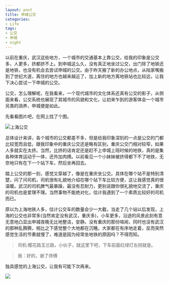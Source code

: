 ```yaml
---
layout: post
title: 申城公交
categories:
- Life
tags:
- 公交
- 申城
- night
---
```


以前在重庆，武汉这些地方，一个城市的交通基本上靠公交，给我的印象是公交多，人更多，挤都挤不上。到申城这么久，没有真正地坐过公交，出门除了地铁还是地铁，也没有机会去尝试申城的公交。由于昨天搬了新的办公地点，从陆家嘴搬到了世纪大道，离住的地方也越来越近了，加上新的地方离地铁站也比较远，让我下决心尝试一下申城的公交。

公交，怎么理解呢，在我看来，一个现代城市的文化体系还真有公交的影子，从侧面来看，公交系统也展现了其城市的风貌和文化，让初来乍到的游客体会一个城市另类的涵养，申城便是如此。

先看看图片吧，在网上找了个图。

![上海公交](http://i.imgur.com/G98AY.jpg)

总体设计来讲，各个城市的公交都差不多，但是给我印象深刻的一点是公交的门都比较宽而且低，跟我印象中的重庆公交还是略有区别，重庆公交门相对较窄，如果人多就实在太挤。当然，比挤的话肯定还是赶不上申城上班时候的地铁，真的是集各种体育运动于一体，还外加肉搏。以前看见一个小妹妹被挤得都下不了地铁，无奈地只有在下一个站下车，然后坐再回去。

踏上公交的那一刻，感觉又穿越了，像是在重庆坐公交。具体在哪个站不是特别清楚，问了问司机，司机很有礼貌地介绍在哪个站下车比较方便，这让我感觉真的很温暖。武汉的司机脾气最暴躁，最没有忍耐力，更别说跟你很礼貌地交流了，重庆的司机也是爱理不理。当然事物不能绝对化，估计我遇到了一个素质比较好的司机而已。

原以为上海地铁人多，估计公交车的数量会少一大截，当走了几个站以后发现，上海的公交也非常多(当然肯定没有武汉，重庆多)，小车更多，沿途的风景此刻有意无意地凸显出申城夜晚无比地整洁，安静。没有重庆的那份喧闹，同时也没有武汉的那种乱腾腾，相比之下感觉整个大地都在沉睡。大家都在有序地走着，反而突然感觉生活的节奏就慢了，难道是因为经常坐地铁的原因吗？不得而知。

> 司机:樱花路玉兰路，小伙子，就这里下吧，下车前面红绿灯左拐就是。

> 我：好的，谢了师傅

独具感觉的上海公交，让我有可能下次再来。

![](http://b152.photo.store.qq.com/psb?/V13JA5z40d9Mx5/dPIOW.93EgV848h993BF8Z*ZU5Hk5lq7TW8SUQRxepk!/b/Yawnp1rHfwAAYmMKoVpWhwAA)
